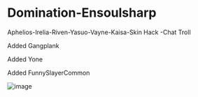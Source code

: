 # Domination-Ensoulsharp
Aphelios-Irelia-Riven-Yasuo-Vayne-Kaisa-Skin Hack -Chat Troll

Added Gangplank

Added Yone

Added FunnySlayerCommon

![image](https://cdn.discordapp.com/attachments/612555523589668866/724609491512852520/593690079000e.png)
